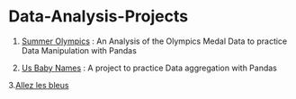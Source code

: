 # Data-Analysis-Projects
1. [Summer Olympics](http://nbviewer.jupyter.org/github/kayveen/Data-Analysis-Projects/blob/master/Summer%20Olympics/Summer%20Olympics.ipynb) : An Analysis
of the Olympics Medal Data to practice Data Manipulation with Pandas

2. [Us Baby Names](http://nbviewer.jupyter.org/github/kayveen/Data-Analysis-Projects/blob/master/US%20Baby%20Names/US%20Baby%20Names%201880-2017.ipynb) : A  project to practice Data aggregation with Pandas

3.[Allez les bleus](https://youtube.com)
